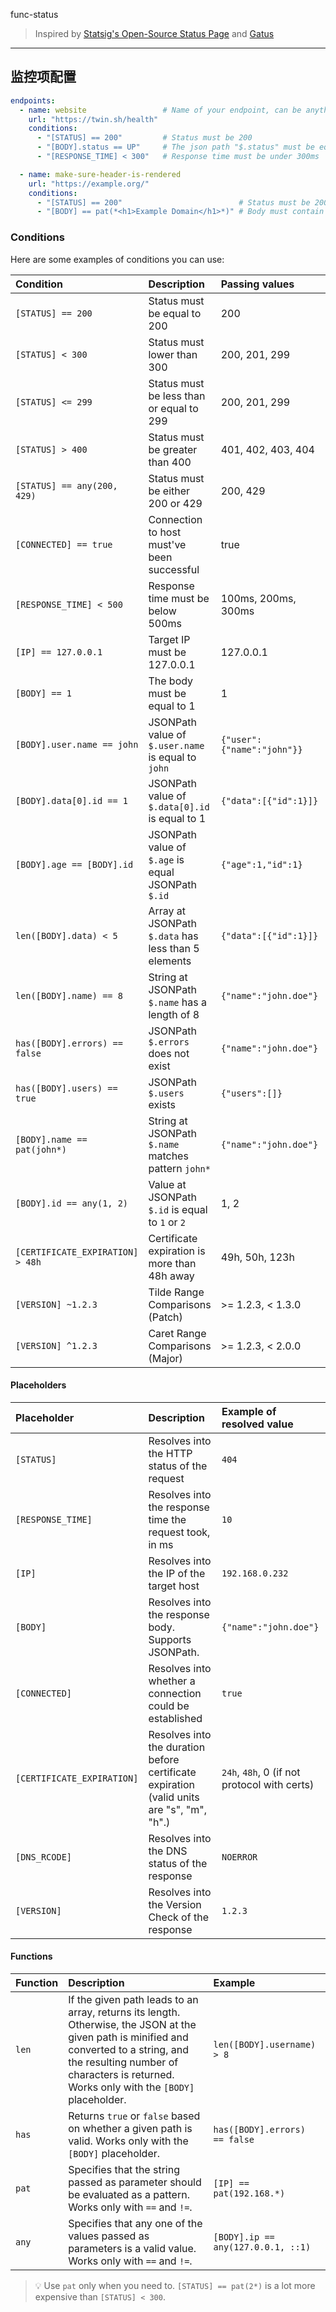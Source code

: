 func-status
> Inspired by [Statsig's Open-Source Status Page](https://github.com/statsig-io/statuspage)
> and [Gatus](https://github.com/TwiN/gatus)
----
## 监控项配置

```yaml
endpoints:
  - name: website                 # Name of your endpoint, can be anything
    url: "https://twin.sh/health"
    conditions:
      - "[STATUS] == 200"         # Status must be 200
      - "[BODY].status == UP"     # The json path "$.status" must be equal to UP
      - "[RESPONSE_TIME] < 300"   # Response time must be under 300ms

  - name: make-sure-header-is-rendered
    url: "https://example.org/"
    conditions:
      - "[STATUS] == 200"                          # Status must be 200
      - "[BODY] == pat(*<h1>Example Domain</h1>*)" # Body must contain the specified header
```

### Conditions

Here are some examples of conditions you can use:

| Condition                        | Description                                         | Passing values             | Failing values    |
|:---------------------------------|:----------------------------------------------------|:---------------------------|-------------------|
| `[STATUS] == 200`                | Status must be equal to 200                         | 200                        | 201, 404, ...     |
| `[STATUS] < 300`                 | Status must lower than 300                          | 200, 201, 299              | 301, 302, ...     |
| `[STATUS] <= 299`                | Status must be less than or equal to 299            | 200, 201, 299              | 301, 302, ...     |
| `[STATUS] > 400`                 | Status must be greater than 400                     | 401, 402, 403, 404         | 400, 200, ...     |
| `[STATUS] == any(200, 429)`      | Status must be either 200 or 429                    | 200, 429                   | 201, 400, ...     |
| `[CONNECTED] == true`            | Connection to host must've been successful          | true                       | false             |
| `[RESPONSE_TIME] < 500`          | Response time must be below 500ms                   | 100ms, 200ms, 300ms        | 500ms, 501ms      |
| `[IP] == 127.0.0.1`              | Target IP must be 127.0.0.1                         | 127.0.0.1                  | 0.0.0.0           |
| `[BODY] == 1`                    | The body must be equal to 1                         | 1                          | `{}`, `2`, ...    |
| `[BODY].user.name == john`       | JSONPath value of `$.user.name` is equal to `john`  | `{"user":{"name":"john"}}` |                   |
| `[BODY].data[0].id == 1`         | JSONPath value of `$.data[0].id` is equal to 1      | `{"data":[{"id":1}]}`      |                   |
| `[BODY].age == [BODY].id`        | JSONPath value of `$.age` is equal JSONPath `$.id`  | `{"age":1,"id":1}`         |                   |
| `len([BODY].data) < 5`           | Array at JSONPath `$.data` has less than 5 elements | `{"data":[{"id":1}]}`      |                   |
| `len([BODY].name) == 8`          | String at JSONPath `$.name` has a length of 8       | `{"name":"john.doe"}`      | `{"name":"bob"}`  |
| `has([BODY].errors) == false`    | JSONPath `$.errors` does not exist                  | `{"name":"john.doe"}`      | `{"errors":[]}`   |
| `has([BODY].users) == true`      | JSONPath `$.users` exists                           | `{"users":[]}`             | `{}`              |
| `[BODY].name == pat(john*)`      | String at JSONPath `$.name` matches pattern `john*` | `{"name":"john.doe"}`      | `{"name":"bob"}`  |
| `[BODY].id == any(1, 2)`         | Value at JSONPath `$.id` is equal to `1` or `2`     | 1, 2                       | 3, 4, 5           |
| `[CERTIFICATE_EXPIRATION] > 48h` | Certificate expiration is more than 48h away        | 49h, 50h, 123h             | 1h, 24h, ...      |
| `[VERSION] ~1.2.3`               | Tilde Range Comparisons (Patch)                     | >= 1.2.3, < 1.3.0          | 1.2.0, 1.3.0, ... |
| `[VERSION] ^1.2.3`               | Caret Range Comparisons (Major)                     | >= 1.2.3, < 2.0.0          | 1.2.0, 2.0.1, ... |

#### Placeholders

| Placeholder                | Description                                                                               | Example of resolved value                    |
|:---------------------------|:------------------------------------------------------------------------------------------|:---------------------------------------------|
| `[STATUS]`                 | Resolves into the HTTP status of the request                                              | `404`                                        |
| `[RESPONSE_TIME]`          | Resolves into the response time the request took, in ms                                   | `10`                                         |
| `[IP]`                     | Resolves into the IP of the target host                                                   | `192.168.0.232`                              |
| `[BODY]`                   | Resolves into the response body. Supports JSONPath.                                       | `{"name":"john.doe"}`                        |
| `[CONNECTED]`              | Resolves into whether a connection could be established                                   | `true`                                       |
| `[CERTIFICATE_EXPIRATION]` | Resolves into the duration before certificate expiration (valid units are "s", "m", "h".) | `24h`, `48h`, 0 (if not protocol with certs) |
| `[DNS_RCODE]`              | Resolves into the DNS status of the response                                              | `NOERROR`                                    |
| `[VERSION]`                | Resolves into the Version Check of the response                                           | `1.2.3`                                      |

#### Functions

| Function | Description                                                                                                                                                                                                                         | Example                            |
|:---------|:------------------------------------------------------------------------------------------------------------------------------------------------------------------------------------------------------------------------------------|:-----------------------------------|
| `len`    | If the given path leads to an array, returns its length. Otherwise, the JSON at the given path is minified and converted to a string, and the resulting number of characters is returned. Works only with the `[BODY]` placeholder. | `len([BODY].username) > 8`         |
| `has`    | Returns `true` or `false` based on whether a given path is valid. Works only with the `[BODY]` placeholder.                                                                                                                         | `has([BODY].errors) == false`      |
| `pat`    | Specifies that the string passed as parameter should be evaluated as a pattern. Works only with `==` and `!=`.                                                                                                                      | `[IP] == pat(192.168.*)`           |
| `any`    | Specifies that any one of the values passed as parameters is a valid value. Works only with `==` and `!=`.                                                                                                                          | `[BODY].ip == any(127.0.0.1, ::1)` |

> 💡 Use `pat` only when you need to. `[STATUS] == pat(2*)` is a lot more expensive than `[STATUS] < 300`.